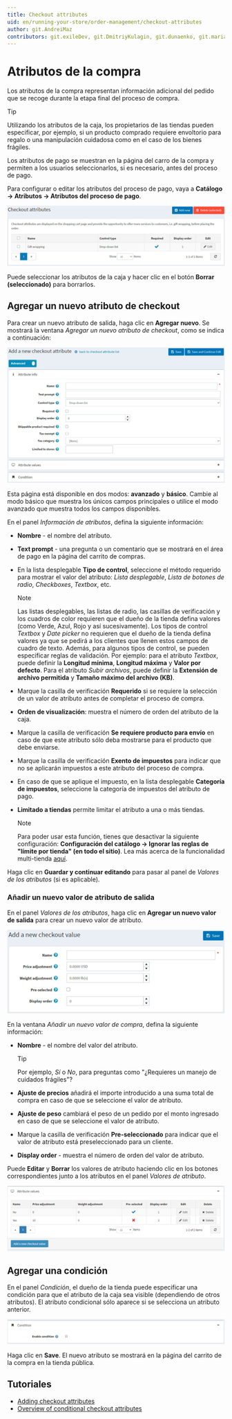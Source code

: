 ```yaml
---
title: Checkout attributes
uid: en/running-your-store/order-management/checkout-attributes
author: git.AndreiMaz
contributors: git.exileDev, git.DmitriyKulagin, git.dunaenko, git.mariannk
---
```


# Atributos de la compra

Los atributos de la compra representan información adicional del pedido que se recoge durante la etapa final del proceso de compra.

> [!TIP]
> 
> Utilizando los atributos de la caja, los propietarios de las tiendas pueden especificar, por ejemplo, si un producto comprado requiere envoltorio para regalo o una manipulación cuidadosa como en el caso de los bienes frágiles.

Los atributos de pago se muestran en la página del carro de la compra y permiten a los usuarios seleccionarlos, si es necesario, antes del proceso de pago.

Para configurar o editar los atributos del proceso de pago, vaya a **Catálogo → Atributos → Atributos del proceso de pago**.

![Atributos del proceso de pago](_static/checkout-attributes/list.jpg)

Puede seleccionar los atributos de la caja y hacer clic en el botón **Borrar (seleccionado)** para borrarlos.

## Agregar un nuevo atributo de checkout

Para crear un nuevo atributo de salida, haga clic en **Agregar nuevo**. Se mostrará la ventana *Agregar un nuevo atributo de checkout*, como se indica a continuación:

![Añadir un nuevo atributo de checkout](_static/checkout-attributes/add-new.jpg)

Esta página está disponible en dos modos: **avanzado** y **básico**. Cambie al modo básico que muestra los únicos campos principales o utilice el modo avanzado que muestra todos los campos disponibles.

En el panel *Información de atributos*, defina la siguiente información:

- **Nombre** - el nombre del atributo.
- **Text prompt** - una pregunta o un comentario que se mostrará en el área de pago en la página del carrito de compras.
- En la lista desplegable **Tipo de control**, seleccione el método requerido para mostrar el valor del atributo: *Lista desplegable*, *Lista de botones de radio*, *Checkboxes*, *Textbox*, etc.
  > [!NOTE]
  > 
  > Las listas desplegables, las listas de radio, las casillas de verificación y los cuadros de color requieren que el dueño de la tienda defina valores (como Verde, Azul, Rojo y así sucesivamente). Los tipos de control *Textbox* y *Date picker* no requieren que el dueño de la tienda defina valores ya que se pedirá a los clientes que llenen estos campos de cuadro de texto. Además, para algunos tipos de control, se pueden especificar reglas de validación. Por ejemplo: para el atributo *Textbox*, puede definir la **Longitud mínima**, **Longitud máxima** y **Valor por defecto**. Para el atributo *Subir archivos*, puede definir la **Extensión de archivo permitida** y **Tamaño máximo del archivo (KB)**.

- Marque la casilla de verificación **Requerido** si se requiere la selección de un valor de atributo antes de completar el proceso de compra.
- **Orden de visualización**: muestra el número de orden del atributo de la caja.
- Marque la casilla de verificación **Se requiere producto para envío** en caso de que este atributo sólo deba mostrarse para el producto que debe enviarse.
- Marque la casilla de verificación **Exento de impuestos** para indicar que no se aplicarán impuestos a este atributo del proceso de compra.
- En caso de que se aplique el impuesto, en la lista desplegable **Categoría de impuestos**, seleccione la categoría de impuestos del atributo de pago.
- **Limitado a tiendas** permite limitar el atributo a una o más tiendas. 
  > [!NOTE]
  >
	> Para poder usar esta función, tienes que desactivar la siguiente configuración: **Configuración del catálogo → Ignorar las reglas de "límite por tienda" (en todo el sitio)**. Lea más acerca de la funcionalidad multi-tienda [aquí](xref:es/getting-started/advanced-configuration/multi-store).

Haga clic en **Guardar y continuar editando** para pasar al panel de *Valores de los atributos* (si es aplicable).

### Añadir un nuevo valor de atributo de salida

En el panel *Valores de los atributos*, haga clic en **Agregar un nuevo valor de salida** para crear un nuevo valor de atributo.

![Añadir un nuevo valor de atributo de checkout](_static/checkout-attributes/value.jpg)

En la ventana *Añadir un nuevo valor de compra*, defina la siguiente información:

- **Nombre** - el nombre del valor del atributo.
  > [!TIP]
  > 
  > Por ejemplo, *Sí* o *No*, para preguntas como "¿Requieres un manejo de cuidados frágiles"?

- **Ajuste de precios** añadirá el importe introducido a una suma total de compra en caso de que se seleccione el valor de atributo.
- **Ajuste de peso** cambiará el peso de un pedido por el monto ingresado en caso de que se seleccione el valor de atributo.
- Marque la casilla de verificación **Pre-seleccionado** para indicar que el valor de atributo está preseleccionado para un cliente.
- **Display order** - muestra el número de orden del valor de atributo.

Puede **Editar** y **Borrar** los valores de atributo haciendo clic en los botones correspondientes junto a los atributos en el panel *Valores de atributo*.

![attribute_values](_static/checkout-attributes/attribute_values.png)

## Agregar una condición

En el panel *Condición*, el dueño de la tienda puede especificar una condición para que el atributo de la caja sea visible (dependiendo de otros atributos). El atributo condicional sólo aparece si se selecciona un atributo anterior.

![condition](_static/checkout-attributes/condition.png)

Haga clic en **Save**. El nuevo atributo se mostrará en la página del carrito de la compra en la tienda pública.

## Tutoriales

- [Adding checkout attributes](https://www.youtube.com/watch?v=sJcZP1qjHmY&list=PLnL_aDfmRHwsbhj621A-RFb1KnzeFxYz4&index=3)
- [Overview of conditional checkout attributes](https://www.youtube.com/watch?v=z3UiXgK8Jgo&list=PLnL_aDfmRHwsbhj621A-RFb1KnzeFxYz4&index=18)
